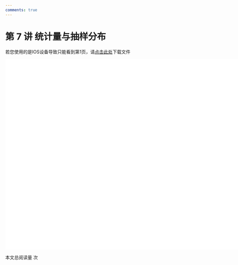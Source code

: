 ```yaml
---
comments: true
---
```


# 第 7 讲 统计量与抽样分布

<object data="概率论与数理统计 第 7 讲.pdf" type="application/pdf" width="150%" height="800">
    <p>若您使用的是IOS设备导致只能看到第1页，请<a href="概率论与数理统计 第 7 讲.pdf">点击此处</a>下载文件</p>
    <iframe src="概率论与数理统计 第 7 讲.pdf#navpanes=0" width="500%" height="600" frameborder="0"></iframe>
    
</object>

<span id="busuanzi_container_page_pv">本文总阅读量 <span id="busuanzi_value_page_pv"></span> 次</span>